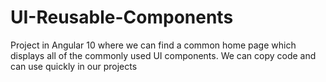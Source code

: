 # UI-Reusable-Components
Project in Angular 10 where we can find a common home page which displays all of the commonly used UI components. We can copy code and can use quickly in our projects
